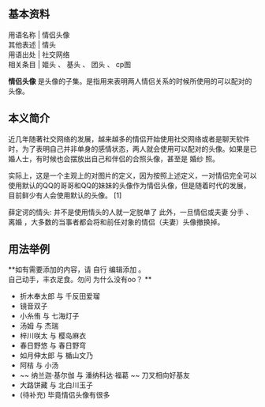 **基本资料**  
---  
用语名称  |  情侣头像   
其他表述  |  情头   
用语出处  |  社交网络   
相关条目  |  姬头  、  基头  、  团头  、  cp图   
  
**情侣头像** 是头像的子集。是指用来表明两人情侣关系的时候所使用的可以配对的头像。

##  本义简介

近几年随著社交网络的发展，越来越多的情侣开始使用社交网络或者是聊天软件时，为了表明自己并非单身的感情状态，两人就会使用可以配对的头像。如果是已婚人士，有时候也会摆放出自己和伴侣的合照头像，甚至是
婚纱  照。

实际上，这是一个主观上的对图片的定义，因为按照上述定义，一对情侣完全可以使用默认的QQ的哥哥和QQ的妹妹的头像作为情侣头像，但是随着时代的发展，目前鲜少有人会使用默认的头像。
[1]

薛定谔的情头: 并不是使用情头的人就一定脱单了  此外，一旦情侣或夫妻  分手  、  离婚  ，大多数的当事者都会将和前任对象的情侣（夫妻）头像撤换掉。

##  用法举例

**如有需要添加的内容，请 自行  编辑添加  。  
自己动手，丰衣足食。勿问  为什么没有oo？  **

  * 折木奉太郎  与  千反田爱瑠 
  * 镜音双子 
  * 小糸侑  与  七海灯子 
  * 汤姆  与  杰瑞 
  * 梓川咲太  与  樱岛麻衣 
  * 春日野悠  与  春日野穹 
  * 如月伸太郎  与  楯山文乃 
  * 阿桔  与  小汤 
  * ~~ 纳兰迦·基尔伽  与  潘纳科达·福葛  ~~ 刀叉相向好基友 
  * 大路饼藏  与  北白川玉子 
  * (待补充)  毕竟情侣头像有很多 